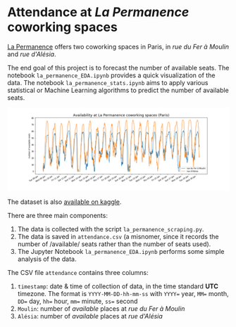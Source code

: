 # Attendance at *La Permanence* coworking spaces #



[La Permanence](https://www.la-permanence.com "La Permanence coworking
space in Paris") offers two coworking spaces in Paris, in *rue du
Fer à Moulin* and *rue d'Alésia*.

The end goal of this project is to forecast the number of available
seats.
The notebook `la_permanence_EDA.ipynb` provides a quick visualization
of the data.
The notebook `la_permanence_stats.ipynb` aims to apply various
statistical or Machine Learning algorithms to predict the number of
available seats.

![](La-Permanence-attendance.png)

The dataset is also [available on kaggle](https://www.kaggle.com/antoinechoffrut/la-permanence-attendance).


There are three main components:  
  1. The data is collected with the script
     `la_permanence_scraping.py`.  
  2. The data is saved in `attendance.csv` (a misnomer, since it
records the number of /available/ seats rather than the number of seats
used).  
  3. The Jupyter Notebook `la_permanence_EDA.ipynb` performs some
simple analysis of the data.  

The CSV file `attendance` contains three columns:  
  1. `timestamp`: date & time of collection of data, in the time
     standard **UTC** timezone.  The format is `YYYY-MM-DD-hh-mm-ss`
     with `YYYY=` year, `MM=` month, `DD=` day, `hh=` hour, `mm=`
     minute, `ss=` second   
  2. `Moulin`: number of *available* places at *rue du Fer à Moulin*  
  3. `Alésia`: number of *available* places at *rue d'Alésia*  
   
